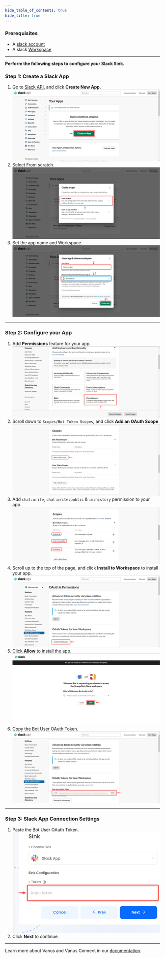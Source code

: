 ```yaml
--- 
hide_table_of_contents: true
hide_title: true
---
```


### Prerequisites

- A [slack account](https://slack.com)
- A slack [Workspace](https://slack.com/help/articles/206845317-Create-a-Slack-workspace)

---

**Perform the following steps to configure your Slack Sink.**

### Step 1: Create a Slack App
1. Go to [Slack API](https://api.slack.com/apps), and click **Create New App**.
![img.png](images/create%20app.png)
2. Select From scratch.
![img_1.png](images/from%20scratch.png)
3. Set the app name and Workspace.
![img_2.png](images/create%20app2.png)


---

### Step 2: Configure your App
1. Add **Permissions** feature for your app.
![img_3.png](images/permissions.png)
2. Scroll down to `Scopes/Bot Token Scopes`, and click **Add an OAuth Scope**.
![img_4.png](images/add%20auth%20scope.png)
3. Add `chat:write`, `chat:write:public` & `im:history` permission to your app.
![img_5.png](images/chat-write.png)
4. Scroll up to the top of the page, and click **Install to Workspace** to install your app.
![img_7.png](images/install%20to%20workspace.png)
5. Click **Allow** to install the app.
![img_8.png](images/allow.png)
6. Copy the Bot User OAuth Token.
 ![img_9.png](images/copy%20token.png)

---

### Step 3: Slack App Connection Settings
1. Paste the Bot User OAuth Token.
![img_10.png](images/input%20token.png)
2. Click **Next** to continue.

---

Learn more about Vanus and Vanus Connect in our [documentation](https://docs.vanus.ai).
